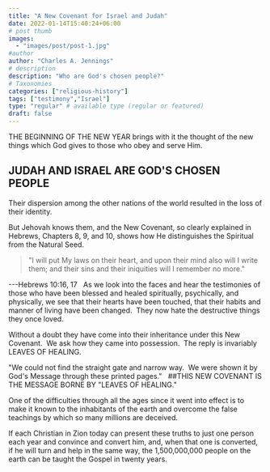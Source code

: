 ```yaml
---
title: "A New Covenant for Israel and Judah"
date: 2022-01-14T15:40:24+06:00
# post thumb
images:
  - "images/post/post-1.jpg"
#author
author: "Charles A. Jennings"
# description
description: "Who are God's chosen people?"
# Taxonomies
categories: ["religious-history"]
tags: ["testimony","Israel"]
type: "regular" # available type (regular or featured)
draft: false
---
```


THE BEGINNING OF THE NEW YEAR brings with it the thought of the new things which God gives to those who obey and serve Him.

## JUDAH AND ISRAEL ARE GOD'S CHOSEN PEOPLE

Their dispersion among the other nations of the world resulted in the loss of their identity.

But Jehovah knows them, and the New Covenant, so clearly explained in Hebrews, Chapters 8, 9, and 10, shows how He distinguishes the Spiritual from the Natural Seed.

>"I will put My laws on their heart, and upon their mind also will I write them; and their sins and their iniquities will I remember no more."

---Hebrews 10:16, 17
 
As we look into the faces and hear the testimonies of those who have been blessed and healed spiritually, psychically, and physically, we see that their hearts have been touched, that their habits and manner of living have been changed.  They now hate the destructive things they once loved.

Without a doubt they have come into their inheritance under this New Covenant.  We ask how they came into possession.  The reply is invariably LEAVES OF HEALING.

"We could not find the straight gate and narrow way.  We were shown it by God's Message through these printed pages."
 
##THIS NEW COVENANT IS THE MESSAGE BORNE BY "LEAVES OF HEALING."

One of the difficulties through all the ages since it went into effect is to make it known to the inhabitants of the earth and overcome the false teachings by which so many millions are deceived.

If each Christian in Zion today can present these truths to just one person each year and convince and convert him, and, when that one is converted, if he will turn and help in the same way, the 1,500,000,000 people on the earth can be taught the Gospel in twenty years.

